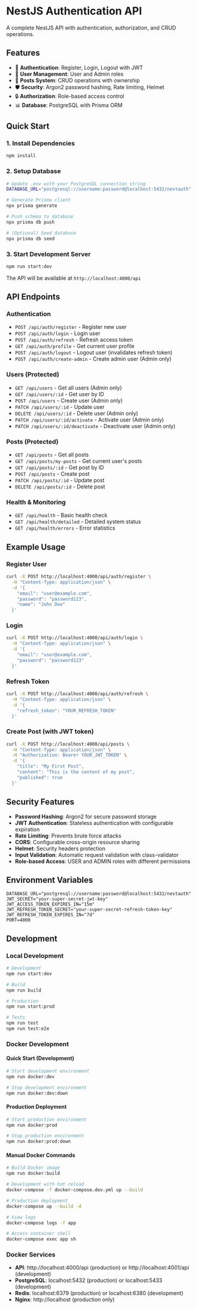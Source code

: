 # NestJS Authentication API

A complete NestJS API with authentication, authorization, and CRUD operations.

## Features

- 🔐 **Authentication**: Register, Login, Logout with JWT
- 👥 **User Management**: User and Admin roles
- 📝 **Posts System**: CRUD operations with ownership
- 🛡️ **Security**: Argon2 password hashing, Rate limiting, Helmet
- 🔒 **Authorization**: Role-based access control
- 📊 **Database**: PostgreSQL with Prisma ORM

## Quick Start

### 1. Install Dependencies
```bash
npm install
```

### 2. Setup Database
```bash
# Update .env with your PostgreSQL connection string
DATABASE_URL="postgresql://username:password@localhost:5432/nestauth"

# Generate Prisma client
npx prisma generate

# Push schema to database
npx prisma db push

# (Optional) Seed database
npx prisma db seed
```

### 3. Start Development Server
```bash
npm run start:dev
```

The API will be available at `http://localhost:4000/api`

## API Endpoints

### Authentication
- `POST /api/auth/register` - Register new user
- `POST /api/auth/login` - Login user
- `POST /api/auth/refresh` - Refresh access token
- `GET /api/auth/profile` - Get current user profile
- `POST /api/auth/logout` - Logout user (invalidates refresh token)
- `POST /api/auth/create-admin` - Create admin user (Admin only)

### Users (Protected)
- `GET /api/users` - Get all users (Admin only)
- `GET /api/users/:id` - Get user by ID
- `POST /api/users` - Create user (Admin only)
- `PATCH /api/users/:id` - Update user
- `DELETE /api/users/:id` - Delete user (Admin only)
- `PATCH /api/users/:id/activate` - Activate user (Admin only)
- `PATCH /api/users/:id/deactivate` - Deactivate user (Admin only)

### Posts (Protected)
- `GET /api/posts` - Get all posts
- `GET /api/posts/my-posts` - Get current user's posts
- `GET /api/posts/:id` - Get post by ID
- `POST /api/posts` - Create post
- `PATCH /api/posts/:id` - Update post
- `DELETE /api/posts/:id` - Delete post

### Health & Monitoring
- `GET /api/health` - Basic health check
- `GET /api/health/detailed` - Detailed system status
- `GET /api/health/errors` - Error statistics

## Example Usage

### Register User
```bash
curl -X POST http://localhost:4000/api/auth/register \
  -H "Content-Type: application/json" \
  -d '{
    "email": "user@example.com",
    "password": "password123",
    "name": "John Doe"
  }'
```

### Login
```bash
curl -X POST http://localhost:4000/api/auth/login \
  -H "Content-Type: application/json" \
  -d '{
    "email": "user@example.com",
    "password": "password123"
  }'
```

### Refresh Token
```bash
curl -X POST http://localhost:4000/api/auth/refresh \
  -H "Content-Type: application/json" \
  -d '{
    "refresh_token": "YOUR_REFRESH_TOKEN"
  }'
```

### Create Post (with JWT token)
```bash
curl -X POST http://localhost:4000/api/posts \
  -H "Content-Type: application/json" \
  -H "Authorization: Bearer YOUR_JWT_TOKEN" \
  -d '{
    "title": "My First Post",
    "content": "This is the content of my post",
    "published": true
  }'
```

## Security Features

- **Password Hashing**: Argon2 for secure password storage
- **JWT Authentication**: Stateless authentication with configurable expiration
- **Rate Limiting**: Prevents brute force attacks
- **CORS**: Configurable cross-origin resource sharing
- **Helmet**: Security headers protection
- **Input Validation**: Automatic request validation with class-validator
- **Role-based Access**: USER and ADMIN roles with different permissions

## Environment Variables

```env
DATABASE_URL="postgresql://username:password@localhost:5432/nestauth"
JWT_SECRET="your-super-secret-jwt-key"
JWT_ACCESS_TOKEN_EXPIRES_IN="15m"
JWT_REFRESH_TOKEN_SECRET="your-super-secret-refresh-token-key"
JWT_REFRESH_TOKEN_EXPIRES_IN="7d"
PORT=4000
```

## Development

### Local Development
```bash
# Development
npm run start:dev

# Build
npm run build

# Production
npm run start:prod

# Tests
npm run test
npm run test:e2e
```

### Docker Development

#### Quick Start (Development)
```bash
# Start development environment
npm run docker:dev

# Stop development environment
npm run docker:dev:down
```

#### Production Deployment
```bash
# Start production environment
npm run docker:prod

# Stop production environment
npm run docker:prod:down
```

#### Manual Docker Commands
```bash
# Build Docker image
npm run docker:build

# Development with hot reload
docker-compose -f docker-compose.dev.yml up --build

# Production deployment
docker-compose up --build -d

# View logs
docker-compose logs -f app

# Access container shell
docker-compose exec app sh
```

### Docker Services
- **API**: http://localhost:4000/api (production) or http://localhost:4001/api (development)
- **PostgreSQL**: localhost:5432 (production) or localhost:5433 (development)
- **Redis**: localhost:6379 (production) or localhost:6380 (development)
- **Nginx**: http://localhost (production only)